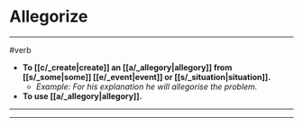 # Allegorize
---
#verb
- **To [[c/_create|create]] an [[a/_allegory|allegory]] from [[s/_some|some]] [[e/_event|event]] or [[s/_situation|situation]].**
	- _Example: For his explanation he will allegorise the problem._
- **To use [[a/_allegory|allegory]].**
---
---
